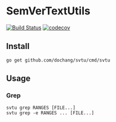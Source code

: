 # SemVerTextUtils

[![Build Status](https://cloud.drone.io/api/badges/dochang/svtu/status.svg)](https://cloud.drone.io/dochang/svtu)
[![codecov](https://codecov.io/gh/dochang/svtu/branch/master/graph/badge.svg)](https://codecov.io/gh/dochang/svtu)

## Install

```
go get github.com/dochang/svtu/cmd/svtu
```

## Usage

### Grep

```
svtu grep RANGES [FILE...]
svtu grep -e RANGES ... [FILE...]
```

